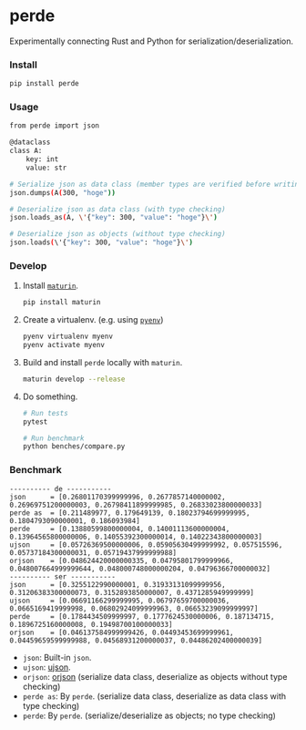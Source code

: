 # perde

Experimentally connecting Rust and Python for serialization/deserialization.

### Install

```sh
pip install perde
```

### Usage

```sh
from perde import json

@dataclass
class A:
    key: int
    value: str

# Serialize json as data class (member types are verified before writing)
json.dumps(A(300, "hoge"))

# Deserialize json as data class (with type checking)
json.loads_as(A, \'{"key": 300, "value": "hoge"}\')

# Deserialize json as objects (without type checking)
json.loads(\'{"key": 300, "value": "hoge"}\')
```

### Develop

1. Install [`maturin`](https://pypi.org/project/maturin/).

    ```sh
    pip install maturin
    ```

2. Create a virtualenv. (e.g. using [`pyenv`](https://github.com/pyenv/pyenv))

    ```sh
    pyenv virtualenv myenv
    pyenv activate myenv
    ```

3. Build and install `perde` locally with `maturin`.

    ```sh
    maturin develop --release
    ```

4. Do something.

    ```sh
    # Run tests
    pytest
    
    # Run benchmark
    python benches/compare.py
    ```

### Benchmark

```
---------- de -----------
json      = [0.26801170399999996, 0.2677857140000002, 0.26969751200000003, 0.26798411899999985, 0.26833023800000033]
perde as  = [0.211489977, 0.179649139, 0.18023794699999995, 0.1804793090000001, 0.186093984]
perde     = [0.13880599800000004, 0.14001113600000004, 0.13964565800000006, 0.14055392300000014, 0.14022343800000003]
ujson     = [0.05726369500000006, 0.05905630499999992, 0.057515596, 0.05737184300000031, 0.05719437999999988]
orjson    = [0.048624420000000335, 0.04795801799999966, 0.048007664999999644, 0.048000748000000204, 0.04796366700000032]
---------- ser -----------
json      = [0.3255122990000001, 0.31933131099999956, 0.31206383300000073, 0.3152893850000007, 0.4371285949999999]
ujson     = [0.06691166299999995, 0.06797659700000036, 0.0665169419999998, 0.06802924099999963, 0.06653239099999997]
perde     = [0.1784434509999997, 0.1777624530000006, 0.187134715, 0.1896725160000008, 0.19498700100000033]
orjson    = [0.046137584999999426, 0.04493453699999961, 0.04459659599999988, 0.04568931200000037, 0.04486202400000039]
```

* `json`: Built-in `json`.
* `ujson`: [ujson](https://github.com/ultrajson/ultrajson).
* `orjson`: [orjson](https://github.com/ijl/orjson) (serialize data class, deserialize as objects without type checking)
* `perde as`: By `perde`. (serialize data class, deserialize as data class with type checking)
* `perde`: By `perde`. (serialize/deserialize as objects; no type checking)
